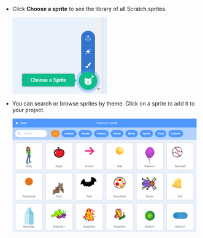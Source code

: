 + Click **Choose a sprite** to see the library of all Scratch sprites.
    
    ![截屏](images/sprite-library.png)

+ You can search or browse sprites by theme. Click on a sprite to add it to your project.
    
    ![截图](images/sprite-choose.png)